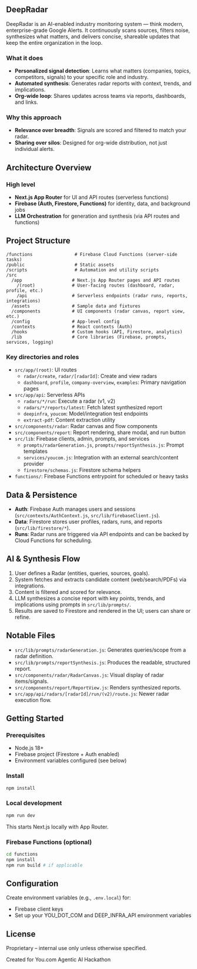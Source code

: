 ## DeepRadar

DeepRadar is an AI-enabled industry monitoring system — think modern, enterprise-grade Google Alerts. It continuously scans sources, filters noise, synthesizes what matters, and delivers concise, shareable updates that keep the entire organization in the loop.

### What it does

- **Personalized signal detection**: Learns what matters (companies, topics, competitors, signals) to your specific role and industry.
- **Automated synthesis**: Generates radar reports with context, trends, and implications.
- **Org-wide loop**: Shares updates across teams via reports, dashboards, and links.

### Why this approach

- **Relevance over breadth**: Signals are scored and filtered to match your radar.
- **Sharing over silos**: Designed for org-wide distribution, not just individual alerts.

## Architecture Overview

### High level

- **Next.js App Router** for UI and API routes (serverless functions)
- **Firebase (Auth, Firestore, Functions)** for identity, data, and background jobs
- **LLM Orchestration** for generation and synthesis (via API routes and functions)

## Project Structure

```
/functions                # Firebase Cloud Functions (server-side tasks)
/public                   # Static assets
/scripts                  # Automation and utility scripts
/src
  /app                   # Next.js App Router pages and API routes
    /(root)              # User-facing routes (dashboard, radar, profile, etc.)
    /api                 # Serverless endpoints (radar runs, reports, integrations)
  /assets                # Sample data and fixtures
  /components            # UI components (radar canvas, report view, etc.)
  /config                # App-level config
  /contexts              # React contexts (Auth)
  /hooks                 # Custom hooks (API, Firestore, analytics)
  /lib                   # Core libraries (Firebase, prompts, services, logging)
```

### Key directories and roles

- `src/app/(root)`: UI routes
  - `radar/create`, `radar/[radarId]`: Create and view radars
  - `dashboard`, `profile`, `company-overview`, `examples`: Primary navigation pages
- `src/app/api`: Serverless APIs
  - `radars/*/run`: Execute a radar (v1, v2)
  - `radars/*/reports/latest`: Fetch latest synthesized report
  - `deepinfra`, `youcom`: Model/integration test endpoints
  - `extract-pdf`: Content extraction utility
- `src/components/radar`: Radar canvas and flow components
- `src/components/report`: Report rendering, share modal, and run button
- `src/lib`: Firebase clients, admin, prompts, and services
  - `prompts/radarGeneration.js`, `prompts/reportSynthesis.js`: Prompt templates
  - `services/youcom.js`: Integration with an external search/content provider
  - `firestore/schemas.js`: Firestore schema helpers
- `functions/`: Firebase Functions entrypoint for scheduled or heavy tasks

## Data & Persistence

- **Auth**: Firebase Auth manages users and sessions (`src/contexts/AuthContext.js`, `src/lib/firebaseClient.js`).
- **Data**: Firestore stores user profiles, radars, runs, and reports (`src/lib/firestore/*`).
- **Runs**: Radar runs are triggered via API endpoints and can be backed by Cloud Functions for scheduling.

## AI & Synthesis Flow

1. User defines a Radar (entities, queries, sources, goals).
2. System fetches and extracts candidate content (web/search/PDFs) via integrations.
3. Content is filtered and scored for relevance.
4. LLM synthesizes a concise report with key points, trends, and implications using prompts in `src/lib/prompts/`.
5. Results are saved to Firestore and rendered in the UI; users can share or refine.

## Notable Files

- `src/lib/prompts/radarGeneration.js`: Generates queries/scope from a radar definition.
- `src/lib/prompts/reportSynthesis.js`: Produces the readable, structured report.
- `src/components/radar/RadarCanvas.js`: Visual display of radar items/signals.
- `src/components/report/ReportView.js`: Renders synthesized reports.
- `src/app/api/radars/[radarId]/run/(v2)/route.js`: Newer radar execution flow.

## Getting Started

### Prerequisites

- Node.js 18+
- Firebase project (Firestore + Auth enabled)
- Environment variables configured (see below)

### Install
```bash
npm install
```

### Local development
```bash
npm run dev
```
This starts Next.js locally with App Router.

### Firebase Functions (optional)
```bash
cd functions
npm install
npm run build # if applicable
```

## Configuration

Create environment variables (e.g., `.env.local`) for:

- Firebase client keys
- Set up your YOU_DOT_COM and DEEP_INFRA_API environment variables

## License
Proprietary – internal use only unless otherwise specified.

Created for You.com Agentic AI Hackathon 